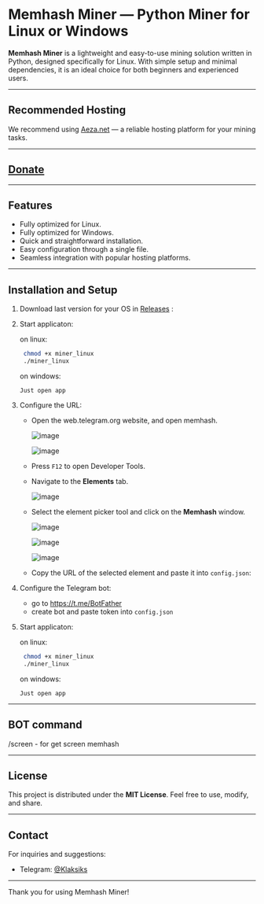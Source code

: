 
# Memhash Miner — Python Miner for Linux or Windows

**Memhash Miner** is a lightweight and easy-to-use mining solution written in Python, designed specifically for Linux. With simple setup and minimal dependencies, it is an ideal choice for both beginners and experienced users.


---

## Recommended Hosting

We recommend using [Aeza.net](https://aeza.net/?ref=522069) — a reliable hosting platform for your mining tasks.

---

## [Donate](https://donatello.to/Klaksik)

---
## Features
- Fully optimized for Linux.
- Fully optimized for Windows.
- Quick and straightforward installation.
- Easy configuration through a single file.
- Seamless integration with popular hosting platforms.

---

## Installation and Setup

1. Download last version for your OS in [Releases](https://github.com/klaksik/memhash_miner/releases/tag/v1.0.0) :

2. Start applicaton:

      on linux:
      ```bash
       chmod +x miner_linux
       ./miner_linux
      ```
      on windows:
   
       Just open app

4. Configure the URL:
   - Open the web.telegram.org website, and open memhash.
     
     ![image](https://github.com/user-attachments/assets/ead90574-dcef-49db-8a36-faae099812d6)
     
     ![image](https://github.com/user-attachments/assets/b66d7683-f1a3-4425-92f5-7fdbc1a63ee6)
   - Press `F12` to open Developer Tools.
   - Navigate to the **Elements** tab.
     
     ![image](https://github.com/user-attachments/assets/34f8ea10-4f18-4ab7-bd41-89e3c5e3845b)
   - Select the element picker tool and click on the **Memhash** window.
     
     ![image](https://github.com/user-attachments/assets/aaa12d6d-2efc-4318-b17e-6b2c9f472671)
     
     ![image](https://github.com/user-attachments/assets/cd84aaff-95b9-4145-9cf5-e56ff9389a52)
     
     ![image](https://github.com/user-attachments/assets/8360ce65-bfad-4a65-a1e3-819cbff70da1)
   - Copy the URL of the selected element and paste it into `config.json`:

5. Configure the Telegram bot:
   - go to https://t.me/BotFather
   - create bot and paste token into `config.json`
   
6. Start applicaton:

      on linux:
      ```bash
       chmod +x miner_linux
       ./miner_linux
      ```
      on windows:
   
       Just open app
---

## BOT command

/screen - for get screen memhash

---

## License

This project is distributed under the **MIT License**. Feel free to use, modify, and share.

---

## Contact

For inquiries and suggestions:
- Telegram: [@Klaksiks](https://t.me/Klaksiks)

---

Thank you for using Memhash Miner!
